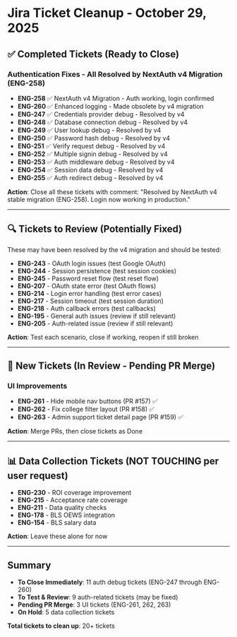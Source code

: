 # Jira Ticket Cleanup - October 29, 2025

## ✅ Completed Tickets (Ready to Close)

### Authentication Fixes - All Resolved by NextAuth v4 Migration (ENG-258)
- **ENG-258** ✅ NextAuth v4 Migration - Auth working, login confirmed
- **ENG-260** ✅ Enhanced logging - Made obsolete by v4 migration
- **ENG-247** ✅ Credentials provider debug - Resolved by v4
- **ENG-248** ✅ Database connection debug - Resolved by v4
- **ENG-249** ✅ User lookup debug - Resolved by v4
- **ENG-250** ✅ Password hash debug - Resolved by v4
- **ENG-251** ✅ Verify request debug - Resolved by v4
- **ENG-252** ✅ Multiple signin debug - Resolved by v4
- **ENG-253** ✅ Auth middleware debug - Resolved by v4
- **ENG-254** ✅ Session data debug - Resolved by v4
- **ENG-255** ✅ Auth redirect debug - Resolved by v4

**Action**: Close all these tickets with comment: "Resolved by NextAuth v4 stable migration (ENG-258). Login now working in production."

---

## 🔍 Tickets to Review (Potentially Fixed)

These may have been resolved by the v4 migration and should be tested:

- **ENG-243** - OAuth login issues (test Google OAuth)
- **ENG-244** - Session persistence (test session cookies)
- **ENG-245** - Password reset flow (test reset flow)
- **ENG-207** - OAuth state error (test OAuth flows)
- **ENG-214** - Login error handling (test error cases)
- **ENG-217** - Session timeout (test session duration)
- **ENG-218** - Auth callback errors (test callbacks)
- **ENG-195** - General auth issues (review if still relevant)
- **ENG-205** - Auth-related issue (review if still relevant)

**Action**: Test each scenario, close if working, reopen if still broken

---

## 🔄 New Tickets (In Review - Pending PR Merge)

### UI Improvements
- **ENG-261** - Hide mobile nav buttons (PR #157) ✅
- **ENG-262** - Fix college filter layout (PR #158) ✅  
- **ENG-263** - Admin support ticket detail page (PR #159) ✅

**Action**: Merge PRs, then close tickets as Done

---

## 📊 Data Collection Tickets (NOT TOUCHING per user request)

- **ENG-230** - ROI coverage improvement
- **ENG-215** - Acceptance rate coverage
- **ENG-211** - Data quality checks
- **ENG-178** - BLS OEWS integration
- **ENG-154** - BLS salary data

**Action**: Leave these alone for now

---

## Summary

- **To Close Immediately**: 11 auth debug tickets (ENG-247 through ENG-260)
- **To Test & Review**: 9 auth-related tickets (may be fixed)
- **Pending PR Merge**: 3 UI tickets (ENG-261, 262, 263)
- **On Hold**: 5 data collection tickets

**Total tickets to clean up**: 20+ tickets
